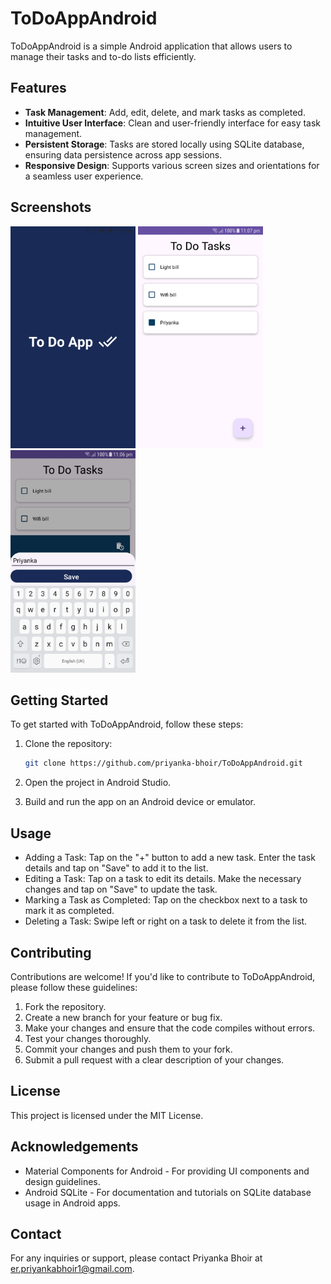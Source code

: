 # ToDoAppAndroid

ToDoAppAndroid is a simple Android application that allows users to manage their tasks and to-do lists efficiently.

## Features

- **Task Management**: Add, edit, delete, and mark tasks as completed.
- **Intuitive User Interface**: Clean and user-friendly interface for easy task management.
- **Persistent Storage**: Tasks are stored locally using SQLite database, ensuring data persistence across app sessions.
- **Responsive Design**: Supports various screen sizes and orientations for a seamless user experience.

## Screenshots

<img src="img_2.png" alt="Screenshot 1" width="200">
<img src="img_1.png" alt="Screenshot 2" width="200">
<img src="img.png" alt="Screenshot 3" width="200">


## Getting Started

To get started with ToDoAppAndroid, follow these steps:

1. Clone the repository:
   ```bash
   git clone https://github.com/priyanka-bhoir/ToDoAppAndroid.git

2. Open the project in Android Studio.

3. Build and run the app on an Android device or emulator.

## Usage
* Adding a Task: Tap on the "+" button to add a new task. Enter the task details and tap on "Save" to add it to the list.
* Editing a Task: Tap on a task to edit its details. Make the necessary changes and tap on "Save" to update the task.
* Marking a Task as Completed: Tap on the checkbox next to a task to mark it as completed.
* Deleting a Task: Swipe left or right on a task to delete it from the list.

## Contributing
Contributions are welcome! If you'd like to contribute to ToDoAppAndroid, please follow these guidelines:

1. Fork the repository.
2. Create a new branch for your feature or bug fix.
3. Make your changes and ensure that the code compiles without errors.
4. Test your changes thoroughly.
5. Commit your changes and push them to your fork.
6. Submit a pull request with a clear description of your changes.

## License
This project is licensed under the MIT License.

## Acknowledgements
* Material Components for Android - For providing UI components and design guidelines.
* Android SQLite - For documentation and tutorials on SQLite database usage in Android apps.

## Contact
For any inquiries or support, please contact Priyanka Bhoir at er.priyankabhoir1@gmail.com.

